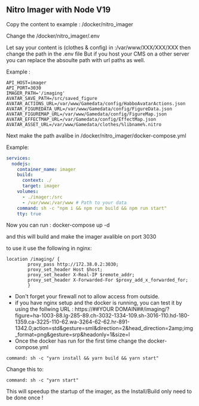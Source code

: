 ## Nitro Imager with Node V19

Copy the content to example : /docker/nitro_imager

Change the /docker/nitro_imager/.env

Let say your content is (clothes & config) in :/var/www/XXX/XXX/XXX then change the path in the .env file
But if you host your CMS on a other server you can replace the absoulte path with url paths as well.

Example :
```env
API_HOST=imager
API_PORT=3030
IMAGER_PATH='/imaging'
AVATAR_SAVE_PATH=/src/saved_figure
AVATAR_ACTIONS_URL=/var/www/Gamedata/config/HabboAvatarActions.json
AVATAR_FIGUREDATA_URL=/var/www/Gamedata/config/FigureData.json
AVATAR_FIGUREMAP_URL=/var/www/Gamedata/config/FigureMap.json
AVATAR_EFFECTMAP_URL=/var/Gamedata/config/EffectMap.json
AVATAR_ASSET_URL=/var/www/Gamedata/clothes/%libname%.nitro
```
Next make the path avalibe in /docker/nitro_imager/docker-compose.yml

Example:

```yml
services:
  nodejs:
    container_name: imager
    build:
      context: ./
      target: imager
    volumes:
      - ./imager:/src
      - /var/www:/var/www # Path to your data
    command: sh -c "npm i && npm run build && npm run start" 
    tty: true
```

Now you can run : docker-compose up -d 

and this will build and make the imager avalible on port 3030

to use it use the following in nginx:

```
location /imaging/ {
        proxy_pass http://172.38.0.2:3030;
        proxy_set_header Host $host;
        proxy_set_header X-Real-IP $remote_addr;
        proxy_set_header X-Forwarded-For $proxy_add_x_forwarded_for;
        }
```

* Don't forget your firewall not to allow access from outside.
* if you have nginx setup and the docker is running, you can test it by using the follwing URL : https://##YOUR DOMAIN##/imaging/?figure=ha-1003-88.lg-285-89.ch-3032-1334-109.sh-3016-110.hd-180-1359.ca-3225-110-62.wa-3264-62-62.hr-891-1342.0;action=std&gesture=sml&direction=2&head_direction=2amp;img_format=png&gesture=srp&headonly=1&size=l
* Once the docker has run for the first time change the docker-compose.yml
```
command: sh -c "yarn install && yarn build && yarn start"
```
Change this to:
```
command: sh -c "yarn start"
```
This will speedup the startup of the imager, as the Install/Build only need to be done once !
